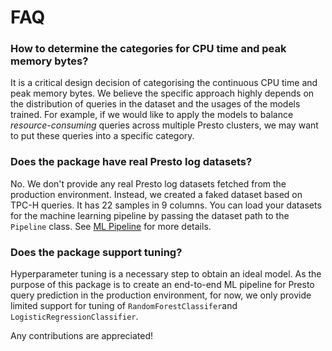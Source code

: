# FAQ

### How to determine the categories for CPU time and peak memory bytes?

It is a critical design decision of categorising the continuous CPU time and peak
memory bytes. We believe the specific approach highly depends on the distribution
of queries in the dataset and the usages of the models trained. For example, if
we would like to apply the models to balance *resource-consuming* queries across
multiple Presto clusters, we may want to put these queries into a specific category.

### Does the package have real Presto log datasets?

No. We don't provide any real Presto log datasets fetched from the production
environment. Instead, we created a faked dataset based on TPC-H queries. It has
22 samples in 9 columns. You can load your datasets for the machine learning
pipeline by passing the dataset path to the `Pipeline` class. See [ML Pipeline](pipeline.md)
for more details.

### Does the package support tuning?

Hyperparameter tuning is a necessary step to obtain an ideal model. As the purpose
of this package is to create an end-to-end ML pipeline for Presto query prediction
in the production environment, for now, we only provide limited support for tuning of `RandomForestClassifer`and `LogisticRegressionClassifier`. 

Any contributions are appreciated!
